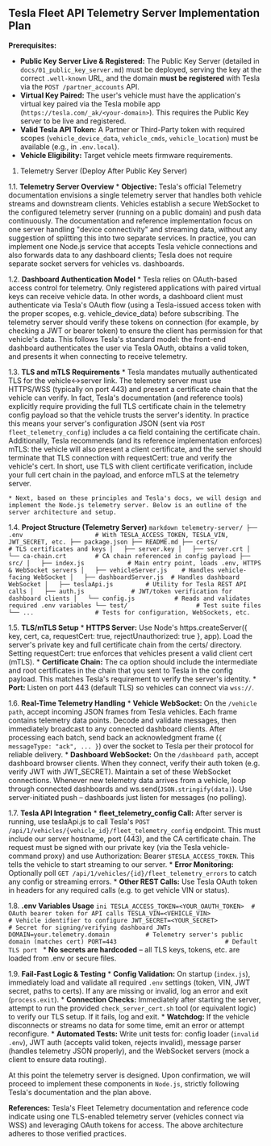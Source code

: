 <!--
Organization: Telemetry Server Requirements
Description: Outlines specifications for the Telemetry Server responsible for real-time data ingestion and persistent WebSocket support for Tesla fleet telemetry.
Deployment Order: Must be deployed AFTER the Public Key Server is live.
References:
  • Tesla Fleet Telemetry Documentation
Note: Ensure that production configurations enforce persistent connections and are aligned with the provided environment variables.
-->

<!-- ****************************************** -->
<!-- **DEPLOYMENT ORDER: 2 (Deploy AFTER Public Key Server)** -->
<!-- ****************************************** -->

## **Tesla Fleet API Telemetry Server Implementation Plan**

**Prerequisites:**

*   **Public Key Server Live & Registered:** The Public Key Server (detailed in `docs/01_public_key_server.md`) must be deployed, serving the key at the correct `.well-known` URL, and the domain **must be registered** with Tesla via the `POST /partner_accounts` API.
*   **Virtual Key Paired:** The user's vehicle must have the application's virtual key paired via the Tesla mobile app (`https://tesla.com/_ak/<your-domain>`). This requires the Public Key server to be live and registered.
*   **Valid Tesla API Token:** A Partner or Third-Party token with required scopes (`vehicle_device_data`, `vehicle_cmds`, `vehicle_location`) must be available (e.g., in `.env.local`).
*   **Vehicle Eligibility:** Target vehicle meets firmware requirements.

<!-- ****************************************** -->

1. Telemetry Server (Deploy After Public Key Server)

  1.1. **Telemetry Server Overview**
    * **Objective:** Tesla's official Telemetry documentation envisions a single telemetry server that handles both vehicle streams and downstream clients. Vehicles establish a secure WebSocket to the configured telemetry server (running on a public domain) and push data continuously. The documentation and reference implementation focus on one server handling "device connectivity" and streaming data, without any suggestion of splitting this into two separate services. In practice, you can implement one Node.js service that accepts Tesla vehicle connections and also forwards data to any dashboard clients; Tesla does not require separate socket servers for vehicles vs. dashboards.

  1.2. **Dashboard Authentication Model**
    * Tesla relies on OAuth-based access control for telemetry. Only registered applications with paired virtual keys can receive vehicle data. In other words, a dashboard client must authenticate via Tesla's OAuth flow (using a Tesla-issued access token with the proper scopes, e.g. vehicle_device_data) before subscribing. The telemetry server should verify these tokens on connection (for example, by checking a JWT or bearer token) to ensure the client has permission for that vehicle's data. This follows Tesla's standard model: the front-end dashboard authenticates the user via Tesla OAuth, obtains a valid token, and presents it when connecting to receive telemetry.

  1.3. **TLS and mTLS Requirements**
    * Tesla mandates mutually authenticated TLS for the vehicle↔server link. The telemetry server must use HTTPS/WSS (typically on port 443) and present a certificate chain that the vehicle can verify. In fact, Tesla's documentation (and reference tools) explicitly require providing the full TLS certificate chain in the telemetry config payload so that the vehicle trusts the server's identity. In practice this means your server's configuration JSON (sent via `POST fleet_telemetry_config`) includes a ca field containing the certificate chain. Additionally, Tesla recommends (and its reference implementation enforces) mTLS: the vehicle will also present a client certificate, and the server should terminate that TLS connection with requestCert: true and verify the vehicle's cert. In short, use TLS with client certificate verification, include your full cert chain in the payload, and enforce mTLS at the telemetry server.

    * Next, based on these principles and Tesla's docs, we will design and implement the Node.js telemetry server. Below is an outline of the server architecture and setup.

  1.4. **Project Structure (Telemetry Server)**
    ```markdown
    telemetry-server/
    ├── .env                    # With TESLA_ACCESS_TOKEN, TESLA_VIN, JWT_SECRET, etc.
    ├── package.json
    ├── README.md
    ├── certs/                  # TLS certificates and keys
    │   ├── server.key
    │   ├── server.crt
    │   └── ca-chain.crt        # CA chain referenced in config payload
    ├── src/
    │   ├── index.js            # Main entry point, loads .env, HTTPS & WebSocket servers
    │   ├── vehicleServer.js    # Handles vehicle-facing WebSocket
    │   ├── dashboardServer.js  # Handles dashboard WebSocket
    │   ├── teslaApi.js         # Utility for Tesla REST API calls
    │   ├── auth.js             # JWT/token verification for dashboard clients
    │   └── config.js           # Reads and validates required .env variables
    └── test/                   # Test suite files
        └── ...                 # Tests for configuration, WebSockets, etc.
    ```

  1.5. **TLS/mTLS Setup**
    * **HTTPS Server:** Use Node's https.createServer({ key, cert, ca, requestCert: true, rejectUnauthorized: true }, app). Load the server's private key and full certificate chain from the certs/ directory. Setting requestCert: true enforces that vehicles present a valid client cert (mTLS).
    * **Certificate Chain:** The ca option should include the intermediate and root certificates in the chain that you sent to Tesla in the config payload. This matches Tesla's requirement to verify the server's identity.
    * **Port:** Listen on port 443 (default TLS) so vehicles can connect via `wss://`.

  1.6. **Real-Time Telemetry Handling**
    * **Vehicle WebSocket:** On the `/vehicle path`, accept incoming JSON frames from Tesla vehicles. Each frame contains telemetry data points. Decode and validate messages, then immediately broadcast to any connected dashboard clients. After processing each batch, send back an acknowledgment frame (`{ messageType: "ack", ... }`) over the socket to Tesla per their protocol for reliable delivery.
    * **Dashboard WebSocket:** On the `/dashboard path`, accept dashboard browser clients. When they connect, verify their auth token (e.g. verify JWT with JWT_SECRET). Maintain a set of these WebSocket connections. Whenever new telemetry data arrives from a vehicle, loop through connected dashboards and ws.send(`JSON.stringify(data)`). Use server-initiated push – dashboards just listen for messages (no polling).

  1.7. **Tesla API Integration**
    * **fleet_telemetry_config Call:** After server is running, use teslaApi.js to call Tesla's `POST /api/1/vehicles/{vehicle_id}/fleet_telemetry_config` endpoint. This must include our server hostname, port (443), and the CA certificate chain. The request must be signed with our private key (via the Tesla vehicle-command proxy) and use Authorization: Bearer `$TESLA_ACCESS_TOKEN`. This tells the vehicle to start streaming to our server.
    * **Error Monitoring:** Optionally poll `GET /api/1/vehicles/{id}/fleet_telemetry_errors` to catch any config or streaming errors.
    * **Other REST Calls:** Use Tesla OAuth token in headers for any required calls (e.g. to get vehicle VIN or status).

  1.8. **.env Variables Usage**
    ```ini
    TESLA_ACCESS_TOKEN=<YOUR_OAUTH_TOKEN>  # OAuth bearer token for API calls
    TESLA_VIN=<VEHICLE_VIN>               # Vehicle identifier to configure
    JWT_SECRET=<YOUR_SECRET>              # Secret for signing/verifying dashboard JWTs
    DOMAIN=your.telemetry.domain          # Telemetry server's public domain (matches cert)
    PORT=443                              # Default TLS port
    ```
    * **No secrets are hardcoded** – all TLS keys, tokens, etc. are loaded from .env or secure files.

  1.9. **Fail-Fast Logic & Testing**
    * **Config Validation:** On startup (`index.js`), immediately load and validate all required `.env` settings (token, VIN, JWT secret, paths to certs). If any are missing or invalid, log an error and exit (`process.exit`).
    * **Connection Checks:** Immediately after starting the server, attempt to run the provided `check_server_cert.sh` tool (or equivalent logic) to verify our TLS setup. If it fails, log and exit.
    * **Watchdog:** If the vehicle disconnects or streams no data for some time, emit an error or attempt reconfigure.
    * **Automated Tests:** Write unit tests for: config loader (`invalid .env`), JWT auth (accepts valid token, rejects invalid), message parser (handles telemetry JSON properly), and the WebSocket servers (mock a client to ensure data routing).

At this point the telemetry server is designed. Upon confirmation, we will proceed to implement these components in `Node.js`, strictly following Tesla's documentation and the plan above.

**References:** Tesla's Fleet Telemetry documentation and reference code indicate using one TLS-enabled telemetry server (vehicles connect via WSS) and leveraging OAuth tokens for access. The above architecture adheres to those verified practices.

